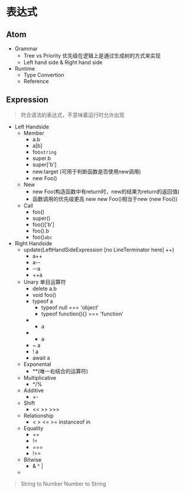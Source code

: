 # 表达式

## Atom

- Grammar
  - Tree vs Priority
    优先级在逻辑上是通过生成树的方式来实现
  - Left hand side & Right hand side
- Runtime
  - Type Convertion
  - Reference

## Expression

> 符合语法的表达式，不意味着运行时允许出现

- Left Handside
  - Member
    - a.b
    - a[b]
    - foo`string`
    - super.b
    - super['b']
    - new.target (可用于判断函数是否使用new调用)
    - new Foo()
  - New
    - new Foo(构造函数中有return时，new的结果为return的返回值)
    - 函数调用的优先级更高 new new Foo()相当于new (new Foo())
  - Call
    - foo()
    - super()
    - foo()['b']
    - foo().b
    - foo()`abc`
- Right Handside
  - update(LeftHandSideExpression [no LineTerminator here] ++)
    - a++
    - a--
    - --a
    - ++a
  - Unary 单目运算符
    - delete a.b
    - void foo()
    - typeof a
      - typeof null === 'object'
      - typeof function(){} === 'function'
    - + a
    - - a
    - ~ a
    - ! a
    - await a
  - Exponental
    - **(唯一右结合的运算符)
  - Multiplicative
    - */%
  - Additive
    - +-
  - Shift
    - << >> >>>
  - Relationship
    - < > <= >= instanceof in
  - Equality
    - ==
    - !=
    - ===
    - !==
  - Bitwise
    - & ^ |
  - 


> String to Number
> Number to String